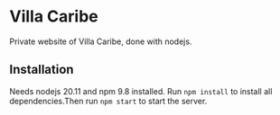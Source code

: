 ﻿# Villa Caribe

Private website of Villa Caribe, done with nodejs. 

## Installation

Needs nodejs 20.11 and npm 9.8 installed. Run `npm install` to install all dependencies.Then run `npm start` to start the server.


